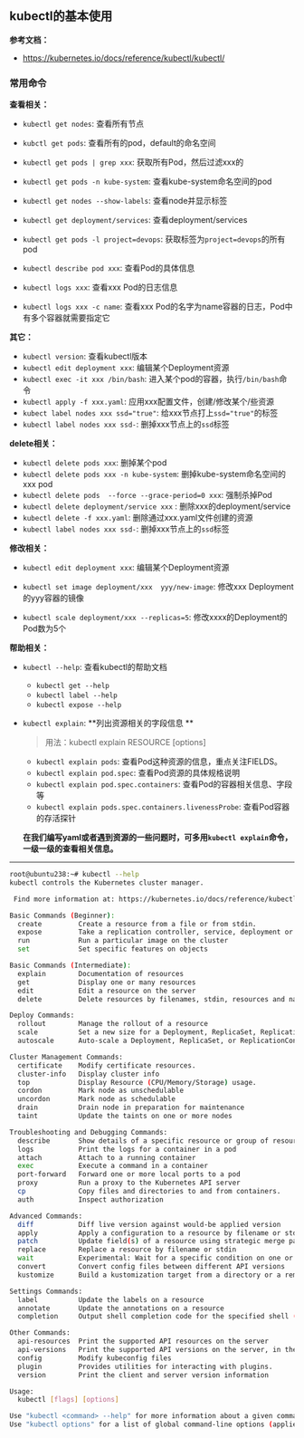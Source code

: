 ## kubectl的基本使用

**参考文档：**

- https://kubernetes.io/docs/reference/kubectl/kubectl/



### 常用命令

**查看相关：**

- `kubectl get nodes`: 查看所有节点

- `kubctl get pods`: 查看所有的pod，default的命名空间

- `kubectl get pods | grep xxx`: 获取所有Pod，然后过滤xxx的

- `kubectl get pods -n kube-system`: 查看kube-system命名空间的pod

- `kubectl get nodes --show-labels`: 查看node并显示标签

- `kubectl get deployment/services`: 查看deployment/services

- `kubectl get pods -l project=devops`: 获取标签为`project=devops`的所有pod

- `kubectl describe pod xxx`: 查看Pod的具体信息

- `kubectl logs xxx`: 查看xxx Pod的日志信息

- `kubectl logs xxx -c name`: 查看xxx Pod的名字为name容器的日志，Pod中有多个容器就需要指定它

  

**其它：**

- `kubectl version`: 查看kubectl版本
- `kubectl edit deployment xxx`: 编辑某个Deployment资源
- `kubectl exec -it xxx /bin/bash`:  进入某个pod的容器，执行`/bin/bash`命令
- `kubectl apply -f xxx.yaml`: 应用xxx配置文件，创建/修改某个/些资源
- `kubect label nodes xxx ssd="true"`: 给xxx节点打上`ssd="true"`的标签
- `kubectl label nodes xxx ssd-`: 删掉xxx节点上的`ssd`标签



**delete相关：**

- `kubectl delete pods xxx`: 删掉某个pod
- `kubectl delete pods xxx -n kube-system`: 删掉kube-system命名空间的xxx pod
- `kubectl delete pods  --force --grace-period=0 xxx`: 强制杀掉Pod
- `kubectl delete deployment/service xxx` : 删除xxx的deployment/service
- `kubectl delete -f xxx.yaml`: 删除通过xxx.yaml文件创建的资源
- `kubectl label nodes xxx ssd-`: 删掉xxx节点上的`ssd`标签



**修改相关：**

- `kubectl edit deployment xxx`: 编辑某个Deployment资源

- `kubectl set image deployment/xxx  yyy/new-image`: 修改xxx Deployment的yyy容器的镜像

- `kubectl scale deployment/xxx --replicas=5`: 修改xxxx的Deployment的Pod数为5个

  

**帮助相关：**

- `kubectl --help`: 查看kubectl的帮助文档

  - `kubectl get --help`
  - `kubectl label --help`
  - `kubectl expose --help`

- `kubectl explain`: **列出资源相关的字段信息 **

  > 用法：kubectl explain RESOURCE [options]

  - `kubectl explain pods`:  查看Pod这种资源的信息，重点关注FIELDS。
  - `kubectl explain pod.spec`: 查看Pod资源的具体规格说明
  - `kubectl explain pod.spec.containers`: 查看Pod的容器相关信息、字段等
  - `kubectl explain pods.spec.containers.livenessProbe`: 查看Pod容器的存活探针

  **在我们编写yaml或者遇到资源的一些问题时，可多用`kubectl explain`命令，一级一级的查看相关信息。**

  



---



```bash
root@ubuntu238:~# kubectl --help
kubectl controls the Kubernetes cluster manager.

 Find more information at: https://kubernetes.io/docs/reference/kubectl/overview/

Basic Commands (Beginner):
  create         Create a resource from a file or from stdin.
  expose         Take a replication controller, service, deployment or pod and expose it as a new Kubernetes Service
  run            Run a particular image on the cluster
  set            Set specific features on objects

Basic Commands (Intermediate):
  explain        Documentation of resources
  get            Display one or many resources
  edit           Edit a resource on the server
  delete         Delete resources by filenames, stdin, resources and names, or by resources and label selector

Deploy Commands:
  rollout        Manage the rollout of a resource
  scale          Set a new size for a Deployment, ReplicaSet, Replication Controller, or Job
  autoscale      Auto-scale a Deployment, ReplicaSet, or ReplicationController

Cluster Management Commands:
  certificate    Modify certificate resources.
  cluster-info   Display cluster info
  top            Display Resource (CPU/Memory/Storage) usage.
  cordon         Mark node as unschedulable
  uncordon       Mark node as schedulable
  drain          Drain node in preparation for maintenance
  taint          Update the taints on one or more nodes

Troubleshooting and Debugging Commands:
  describe       Show details of a specific resource or group of resources
  logs           Print the logs for a container in a pod
  attach         Attach to a running container
  exec           Execute a command in a container
  port-forward   Forward one or more local ports to a pod
  proxy          Run a proxy to the Kubernetes API server
  cp             Copy files and directories to and from containers.
  auth           Inspect authorization

Advanced Commands:
  diff           Diff live version against would-be applied version
  apply          Apply a configuration to a resource by filename or stdin
  patch          Update field(s) of a resource using strategic merge patch
  replace        Replace a resource by filename or stdin
  wait           Experimental: Wait for a specific condition on one or many resources.
  convert        Convert config files between different API versions
  kustomize      Build a kustomization target from a directory or a remote url.

Settings Commands:
  label          Update the labels on a resource
  annotate       Update the annotations on a resource
  completion     Output shell completion code for the specified shell (bash or zsh)

Other Commands:
  api-resources  Print the supported API resources on the server
  api-versions   Print the supported API versions on the server, in the form of "group/version"
  config         Modify kubeconfig files
  plugin         Provides utilities for interacting with plugins.
  version        Print the client and server version information

Usage:
  kubectl [flags] [options]

Use "kubectl <command> --help" for more information about a given command.
Use "kubectl options" for a list of global command-line options (applies to all commands).
```



